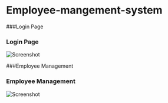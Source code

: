 # Employee-mangement-system

###Login Page
### Login Page
![Screenshot]()

###Employee Management
### Employee Management
![Screenshot]()
